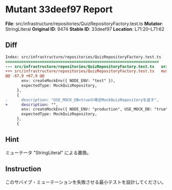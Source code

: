 # Mutant 33deef97 Report

**File**: src/infrastructure/repositories/QuizRepositoryFactory.test.ts
**Mutator**: StringLiteral
**Original ID**: 9474
**Stable ID**: 33deef97
**Location**: L71:20–L71:62

## Diff

```diff
Index: src/infrastructure/repositories/QuizRepositoryFactory.test.ts
===================================================================
--- src/infrastructure/repositories/QuizRepositoryFactory.test.ts	original
+++ src/infrastructure/repositories/QuizRepositoryFactory.test.ts	mutated #9474
@@ -67,9 +67,9 @@
       env: createMockEnv({ NODE_ENV: "test" }),
       expectedType: MockQuizRepository,
     },
     {
-      description: "USE_MOCK_DB=trueの場合MockQuizRepositoryを返す",
+      description: "",
       env: createMockEnv({ NODE_ENV: "production", USE_MOCK_DB: "true" }),
       expectedType: MockQuizRepository,
     },
     {
```

## Hint

ミューテータ "StringLiteral" による置換。

## Instruction

このサバイブ・ミューテーションを失敗させる最小テストを設計してください。

